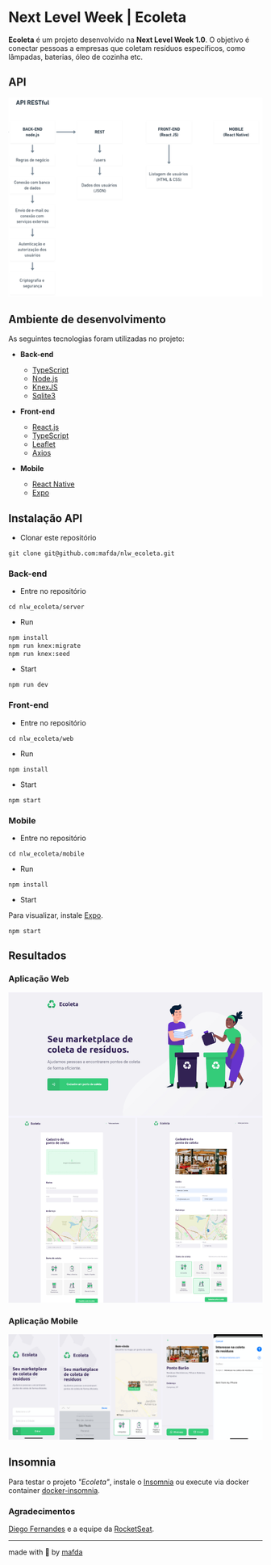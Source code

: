 # Next Level Week | Ecoleta

**Ecoleta** é um projeto desenvolvido na **Next Level Week 1.0**. O objetivo é conectar pessoas a empresas que coletam resíduos específicos, como lâmpadas, baterias, óleo de cozinha etc.

## API

![API RESTful](img/API_RESTful.png)

## Ambiente de desenvolvimento

As seguintes tecnologias foram utilizadas no projeto:

* **Back-end**

	* [TypeScript](https://www.typescriptlang.org/)
	* [Node.js](https://nodejs.org/)
  * [KnexJS](http://knexjs.org/)
  * [Sqlite3](https://www.sqlite.org/index.html)


* **Front-end**

	* [React.js](https://reactjs.org/)
	* [TypeScript](https://www.typescriptlang.org/)
	* [Leaflet](https://leafletjs.com/)
  * [Axios](https://github.com/axios/axios)


* **Mobile**

	* [React Native](https://reactnative.dev/)
	* [Expo](https://expo.io/)

## Instalação API

* Clonar este repositório

```
git clone git@github.com:mafda/nlw_ecoleta.git
```

### Back-end

* Entre no repositório
  
```
cd nlw_ecoleta/server
```

* Run
  
```
npm install
npm run knex:migrate
npm run knex:seed
```
* Start

```
npm run dev
```

### Front-end

* Entre no repositório
  
```
cd nlw_ecoleta/web
```

* Run
  
```
npm install
```
* Start

```
npm start
```

### Mobile

* Entre no repositório
  
```
cd nlw_ecoleta/mobile
```

* Run
  
```
npm install
```
* Start

Para visualizar, instale [Expo](https://expo.io/).

```
npm start
```


## Resultados

### Aplicação Web

![nlw-ecoleta-web](img/nlw-ecoleta-web.jpg)

### Aplicação Mobile

![nlw-ecoleta-mobile](img/nlw-ecoleta-mobile.jpg)

## Insomnia

Para testar o projeto *"Ecoleta"*, instale o [Insomnia](https://insomnia.rest/) ou execute via docker container [docker-insomnia](https://github.com/camiloariza/docker-insomnia).

### Agradecimentos

[Diego Fernandes](https://github.com/diego3g) e a equipe da [RocketSeat](https://rocketseat.com.br/).



--- 

made with 💙 by [mafda](https://mafda.github.io/)
